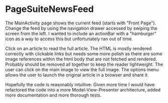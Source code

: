 # PageSuiteNewsFeed

The MainActivity page shows the current feed (starts with "Front Page"). Change the feed by using the navigation drawer accessed by swiping the screen from the left. I wanted to include an actionBar with a "hamburger" icon as a way to access this but unfortunately ran out of time.

Click on an article to read the full article. The HTML is mostly rendered correctly with clickable links but needs some more polish as there are some image references within the html body that are not fetched and rendered. Probably should be removed all together to keep the reader lightweight. The user can click on the main image to view the full image. The options menu allows the user to launch the original article in a browser and share it.

Hopefully the code is reasonably intuitive. Given more time I would have refactored the code into a more Model-View-Presenter architecture, added more documentation and more thorough tests.
